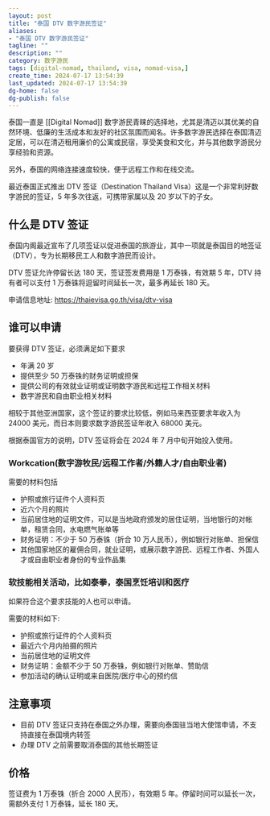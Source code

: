 ```yaml
---
layout: post
title: "泰国 DTV 数字游民签证"
aliases:
- "泰国 DTV 数字游民签证"
tagline: ""
description: ""
category: 数字游民
tags: [digital-nomad, thailand, visa, nomad-visa,]
create_time: 2024-07-17 13:54:39
last_updated: 2024-07-17 13:54:39
dg-home: false
dg-publish: false
---
```


泰国一直是 [[Digital Nomad]] 数字游民青睐的选择地，尤其是清迈以其优美的自然环境、低廉的生活成本和友好的社区氛围而闻名。许多数字游民选择在泰国清迈定居，可以在清迈租用廉价的公寓或民宿，享受美食和文化，并与其他数字游民分享经验和资源。

另外，泰国的网络连接速度较快，便于远程工作和在线交流。

最近泰国正式推出 DTV 签证（Destination Thailand Visa）这是一个非常利好数字游民的签证，5 年多次往返，可携带家属以及 20 岁以下的子女。

## 什么是 DTV 签证

泰国内阁最近宣布了几项签证以促进泰国的旅游业，其中一项就是泰国目的地签证（DTV），专为长期移民工人和数字游民而设计。

DTV 签证允许停留长达 180 天，签证签发费用是 1 万泰铢，有效期 5 年，DTV 持有者可以支付 1 万泰铢将逗留时间延长一次，最多再延长 180 天。

申请信息地址: <https://thaievisa.go.th/visa/dtv-visa>

## 谁可以申请

要获得 DTV 签证，必须满足如下要求

- 年满 20 岁
- 提供至少 50 万泰铢的财务证明或担保
- 提供公司的有效就业证明或证明数字游民和远程工作相关材料
- 数字游民和自由职业相关材料

相较于其他亚洲国家，这个签证的要求比较低，例如马来西亚要求年收入为 24000 美元，而日本则要求数字游民签证年收入 68000 美元。

根据泰国官方的说明，DTV 签证将会在 2024 年 7 月中旬开始投入使用。


### Workcation(数字游牧民/远程工作者/外籍人才/自由职业者)

需要的材料包括

- 护照或旅行证件个人资料页
- 近六个月的照片
- 当前居住地的证明文件，可以是当地政府颁发的居住证明，当地银行的对帐单，租赁合同，水电燃气账单等
- 财务证明：不少于 50 万泰铢（折合 10 万人民币），例如银行对账单、担保信
- 其他国家地区的雇佣合同，就业证明，或展示数字游民、远程工作者、外国人才或自由职业者身份的专业作品集

### 软技能相关活动，比如泰拳，泰国烹饪培训和医疗

如果符合这个要求技能的人也可以申请。

需要的材料如下:

- 护照或旅行证件的个人资料页
- 最近六个月内拍摄的照片
- 当前居住地的证明文件
- 财务证明：金额不少于 50 万泰铢，例如银行对账单、赞助信
- 参加活动的确认证明或来自医院/医疗中心的预约信

## 注意事项

- 目前 DTV 签证只支持在泰国之外办理，需要向泰国驻当地大使馆申请，不支持直接在泰国境内转签
- 办理 DTV 之前需要取消泰国的其他长期签证

## 价格

签证费为 1 万泰铢（折合 2000 人民币），有效期 5 年。停留时间可以延长一次，需额外支付 1 万泰铢，延长 180 天。
